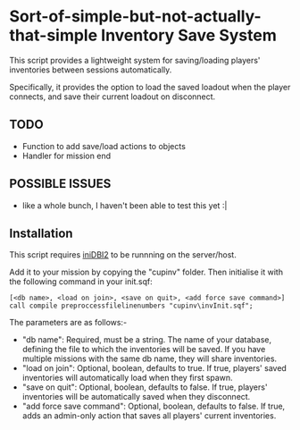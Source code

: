 # Sort-of-simple-but-not-actually-that-simple Inventory Save System

This script provides a lightweight system for saving/loading players' inventories between sessions automatically. 

Specifically, it provides the option to load the saved loadout when the player connects, and save their current loadout on disconnect. 

## TODO

* Function to add save/load actions to objects
* Handler for mission end

## POSSIBLE ISSUES

* like a whole bunch, I haven't been able to test this yet :|

## Installation

This script requires [iniDBI2](https://github.com/code34/inidbi2) to be runnning on the server/host. 

Add it to your mission by copying the "cupinv" folder. Then initialise it with the following command in your init.sqf:

`[<db name>, <load on join>, <save on quit>, <add force save command>] call compile preproccessfilelinenumbers "cupinv\invInit.sqf";`

The parameters are as follows:-

* "db name": Required, must be a string. The name of your database, defining the file to which the inventories will be saved. If you have multiple missions with the same db name, they will share inventories. 
* "load on join": Optional, boolean, defaults to true. If true, players' saved inventories will automatically load when they first spawn. 
* "save on quit": Optional, boolean, defaults to false. If true, players' inventories will be automatically saved when they disconnect. 
* "add force save command": Optional, boolean, defaults to false. If true, adds an admin-only action that saves all players' current inventories. 